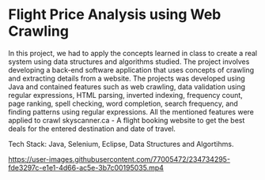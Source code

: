 # Flight Price Analysis using Web Crawling
In this project, we had to apply the concepts learned in class to create a real system using data structures and algorithms studied. The project involves developing a back-end software application that uses concepts of crawling and extracting details from a website. The projects was developed using Java and contained features such as web crawling, data validation using regular expressions, HTML parsing, inverted indexing, frequency count, page ranking, spell checking, word completion, search frequency, and finding patterns using regular expressions. All the mentioned features were applied to crawl skyscanner.ca - A flight booking website to get the best deals for the entered destination and date of travel. 

Tech Stack: Java, Selenium, Eclipse, Data Structures and Algortihms.



https://user-images.githubusercontent.com/77005472/234734295-fde3297c-e1e1-4d66-ac5e-3b7c00195035.mp4


